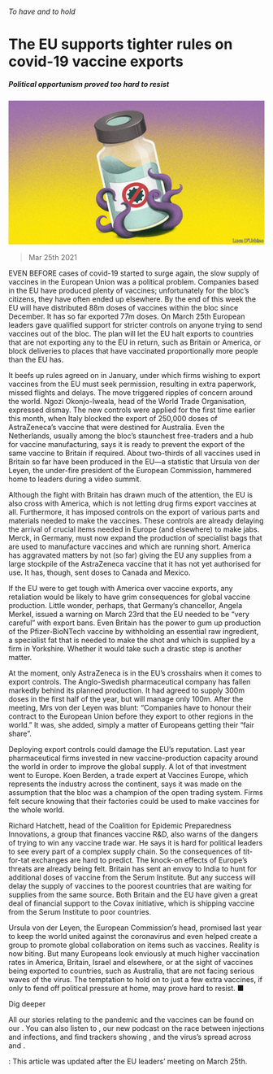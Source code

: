 ###### To have and to hold

# The EU supports tighter rules on covid-19 vaccine exports 

##### Political opportunism proved too hard to resist 

![image](images/20210327_eud001.jpg) 

> Mar 25th 2021 

EVEN BEFORE cases of covid-19 started to surge again, the slow supply of vaccines in the European Union was a political problem. Companies based in the EU have produced plenty of vaccines; unfortunately for the bloc’s citizens, they have often ended up elsewhere. By the end of this week the EU will have distributed 88m doses of vaccines within the bloc since December. It has so far exported 77m doses. On March 25th European leaders gave qualified support for stricter controls on anyone trying to send vaccines out of the bloc. The plan will let the EU halt exports to countries that are not exporting any to the EU in return, such as Britain or America, or block deliveries to places that have vaccinated proportionally more people than the EU has.

It beefs up rules agreed on in January, under which firms wishing to export vaccines from the EU must seek permission, resulting in extra paperwork, missed flights and delays. The move triggered ripples of concern around the world. Ngozi Okonjo-Iweala, head of the World Trade Organisation, expressed dismay. The new controls were applied for the first time earlier this month, when Italy blocked the export of 250,000 doses of AstraZeneca’s vaccine that were destined for Australia. Even the Netherlands, usually among the bloc’s staunchest free-traders and a hub for vaccine manufacturing, says it is ready to prevent the export of the same vaccine to Britain if required. About two-thirds of all vaccines used in Britain so far have been produced in the EU—a statistic that Ursula von der Leyen, the under-fire president of the European Commission, hammered home to leaders during a video summit. 


Although the fight with Britain has drawn much of the attention, the EU is also cross with America, which is not letting drug firms export vaccines at all. Furthermore, it has imposed controls on the export of various parts and materials needed to make the vaccines. These controls are already delaying the arrival of crucial items needed in Europe (and elsewhere) to make jabs. Merck, in Germany, must now expand the production of specialist bags that are used to manufacture vaccines and which are running short. America has aggravated matters by not (so far) giving the EU any supplies from a large stockpile of the AstraZeneca vaccine that it has not yet authorised for use. It has, though, sent doses to Canada and Mexico.

If the EU were to get tough with America over vaccine exports, any retaliation would be likely to have grim consequences for global vaccine production. Little wonder, perhaps, that Germany’s chancellor, Angela Merkel, issued a warning on March 23rd that the EU needed to be “very careful” with export bans. Even Britain has the power to gum up production of the Pfizer-BioNTech vaccine by withholding an essential raw ingredient, a specialist fat that is needed to make the shot and which is supplied by a firm in Yorkshire. Whether it would take such a drastic step is another matter.


At the moment, only AstraZeneca is in the EU’s crosshairs when it comes to export controls. The Anglo-Swedish pharmaceutical company has fallen markedly behind its planned production. It had agreed to supply 300m doses in the first half of the year, but will manage only 100m. After the meeting, Mrs von der Leyen was blunt: “Companies have to honour their contract to the European Union before they export to other regions in the world.” It was, she added, simply a matter of Europeans getting their “fair share”.

Deploying export controls could damage the EU’s reputation. Last year pharmaceutical firms invested in new vaccine-production capacity around the world in order to improve the global supply. A lot of that investment went to Europe. Koen Berden, a trade expert at Vaccines Europe, which represents the industry across the continent, says it was made on the assumption that the bloc was a champion of the open trading system. Firms felt secure knowing that their factories could be used to make vaccines for the whole world.

Richard Hatchett, head of the Coalition for Epidemic Preparedness Innovations, a group that finances vaccine R&amp;D, also warns of the dangers of trying to win any vaccine trade war. He says it is hard for political leaders to see every part of a complex supply chain. So the consequences of tit-for-tat exchanges are hard to predict. The knock-on effects of Europe’s threats are already being felt. Britain has sent an envoy to India to hunt for additional doses of vaccine from the Serum Institute. But any success will delay the supply of vaccines to the poorest countries that are waiting for supplies from the same source. Both Britain and the EU have given a great deal of financial support to the Covax initiative, which is shipping vaccine from the Serum Institute to poor countries.

Ursula von der Leyen, the European Commission’s head, promised last year to keep the world united against the coronavirus and even helped create a group to promote global collaboration on items such as vaccines. Reality is now biting. But many Europeans look enviously at much higher vaccination rates in America, Britain, Israel and elsewhere, or at the sight of vaccines being exported to countries, such as Australia, that are not facing serious waves of the virus. The temptation to hold on to just a few extra vaccines, if only to fend off political pressure at home, may prove hard to resist. ■

Dig deeper

All our stories relating to the pandemic and the vaccines can be found on our . You can also listen to , our new podcast on the race between injections and infections, and find trackers showing ,  and the virus’s spread across  and .

: This article was updated after the EU leaders’ meeting on March 25th.

